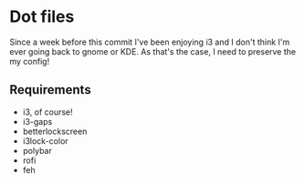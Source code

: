 # Dot files

Since a week before this commit I've been enjoying i3 and I don't think I'm ever going back to gnome or KDE. As that's the case, I need to preserve the my config!

## Requirements
- i3, of course!
- i3-gaps
- betterlockscreen
- i3lock-color
- polybar
- rofi
- feh
